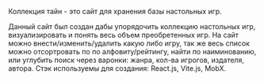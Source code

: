 Коллекция тайн - это сайт для хранения базы настольных игр.

Данный сайт был создан дабы упорядочить коллекцию настольных игр, визуализировать и понять весь объем преобретенных игр. На сайт можно внести/изменить/удалить какую либо игру, так же весь список можно отсортровать по по алфовиту/рейтингу, найти по наиминованию, или углубить поиск через варонки: жанра, кол-ва игрогов, издателя, автора.
Стэк используемы для создания: React.js, Vite.js, MobX.
